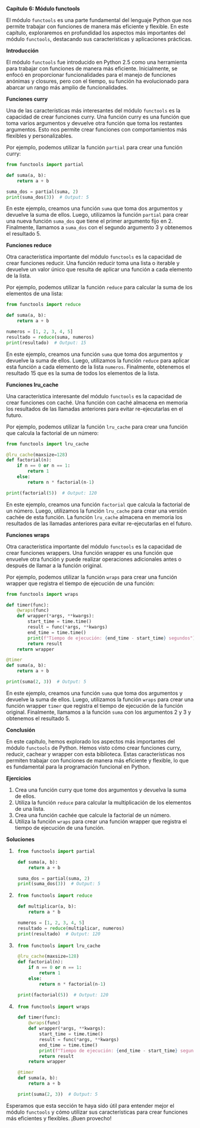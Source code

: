 **Capítulo 6: Módulo functools**

El módulo `functools` es una parte fundamental del lenguaje Python que nos permite trabajar con funciones de manera más eficiente y flexible. En este capítulo, exploraremos en profundidad los aspectos más importantes del módulo `functools`, destacando sus características y aplicaciones prácticas.

**Introducción**

El módulo `functools` fue introducido en Python 2.5 como una herramienta para trabajar con funciones de manera más eficiente. Inicialmente, se enfocó en proporcionar funcionalidades para el manejo de funciones anónimas y closures, pero con el tiempo, su función ha evolucionado para abarcar un rango más amplio de funcionalidades.

**Funciones curry**

Una de las características más interesantes del módulo `functools` es la capacidad de crear funciones curry. Una función curry es una función que toma varios argumentos y devuelve otra función que toma los restantes argumentos. Esto nos permite crear funciones con comportamientos más flexibles y personalizables.

Por ejemplo, podemos utilizar la función `partial` para crear una función curry:
```python
from functools import partial

def suma(a, b):
    return a + b

suma_dos = partial(suma, 2)
print(suma_dos(3))  # Output: 5
```
En este ejemplo, creamos una función `suma` que toma dos argumentos y devuelve la suma de ellos. Luego, utilizamos la función `partial` para crear una nueva función `suma_dos` que tiene el primer argumento fijo en 2. Finalmente, llamamos a `suma_dos` con el segundo argumento 3 y obtenemos el resultado 5.

**Funciones reduce**

Otra característica importante del módulo `functools` es la capacidad de crear funciones reducir. Una función reducir toma una lista o iterable y devuelve un valor único que resulta de aplicar una función a cada elemento de la lista.

Por ejemplo, podemos utilizar la función `reduce` para calcular la suma de los elementos de una lista:
```python
from functools import reduce

def suma(a, b):
    return a + b

numeros = [1, 2, 3, 4, 5]
resultado = reduce(suma, numeros)
print(resultado)  # Output: 15
```
En este ejemplo, creamos una función `suma` que toma dos argumentos y devuelve la suma de ellos. Luego, utilizamos la función `reduce` para aplicar esta función a cada elemento de la lista `numeros`. Finalmente, obtenemos el resultado 15 que es la suma de todos los elementos de la lista.

**Funciones lru_cache**

Una característica interesante del módulo `functools` es la capacidad de crear funciones con caché. Una función con caché almacena en memoria los resultados de las llamadas anteriores para evitar re-ejecutarlas en el futuro.

Por ejemplo, podemos utilizar la función `lru_cache` para crear una función que calcula la factorial de un número:
```python
from functools import lru_cache

@lru_cache(maxsize=128)
def factorial(n):
    if n == 0 or n == 1:
        return 1
    else:
        return n * factorial(n-1)

print(factorial(5))  # Output: 120
```
En este ejemplo, creamos una función `factorial` que calcula la factorial de un número. Luego, utilizamos la función `lru_cache` para crear una versión cachée de esta función. La función `lru_cache` almacena en memoria los resultados de las llamadas anteriores para evitar re-ejecutarlas en el futuro.

**Funciones wraps**

Otra característica importante del módulo `functools` es la capacidad de crear funciones wrappers. Una función wrapper es una función que envuelve otra función y puede realizar operaciones adicionales antes o después de llamar a la función original.

Por ejemplo, podemos utilizar la función `wraps` para crear una función wrapper que registra el tiempo de ejecución de una función:
```python
from functools import wraps

def timer(func):
    @wraps(func)
    def wrapper(*args, **kwargs):
        start_time = time.time()
        result = func(*args, **kwargs)
        end_time = time.time()
        print(f"Tiempo de ejecución: {end_time - start_time} segundos")
        return result
    return wrapper

@timer
def suma(a, b):
    return a + b

print(suma(2, 3))  # Output: 5
```
En este ejemplo, creamos una función `suma` que toma dos argumentos y devuelve la suma de ellos. Luego, utilizamos la función `wraps` para crear una función wrapper `timer` que registra el tiempo de ejecución de la función original. Finalmente, llamamos a la función `suma` con los argumentos 2 y 3 y obtenemos el resultado 5.

**Conclusión**

En este capítulo, hemos explorado los aspectos más importantes del módulo `functools` de Python. Hemos visto cómo crear funciones curry, reducir, cachear y wrapper con esta biblioteca. Estas características nos permiten trabajar con funciones de manera más eficiente y flexible, lo que es fundamental para la programación funcional en Python.

**Ejercicios**

1. Crea una función curry que tome dos argumentos y devuelva la suma de ellos.
2. Utiliza la función `reduce` para calcular la multiplicación de los elementos de una lista.
3. Crea una función cachée que calcule la factorial de un número.
4. Utiliza la función `wraps` para crear una función wrapper que registra el tiempo de ejecución de una función.

**Soluciones**

1. ```python
    from functools import partial

    def suma(a, b):
        return a + b

    suma_dos = partial(suma, 2)
    print(suma_dos(3))  # Output: 5
   ```
2. ```python
    from functools import reduce

    def multiplicar(a, b):
        return a * b

    numeros = [1, 2, 3, 4, 5]
    resultado = reduce(multiplicar, numeros)
    print(resultado)  # Output: 120
   ```
3. ```python
    from functools import lru_cache

    @lru_cache(maxsize=128)
    def factorial(n):
        if n == 0 or n == 1:
            return 1
        else:
            return n * factorial(n-1)

    print(factorial(5))  # Output: 120
   ```
4. ```python
    from functools import wraps

    def timer(func):
        @wraps(func)
        def wrapper(*args, **kwargs):
            start_time = time.time()
            result = func(*args, **kwargs)
            end_time = time.time()
            print(f"Tiempo de ejecución: {end_time - start_time} segundos")
            return result
        return wrapper

    @timer
    def suma(a, b):
        return a + b

    print(suma(2, 3))  # Output: 5
   ```

Esperamos que esta sección te haya sido útil para entender mejor el módulo `functools` y cómo utilizar sus características para crear funciones más eficientes y flexibles. ¡Buen provecho!